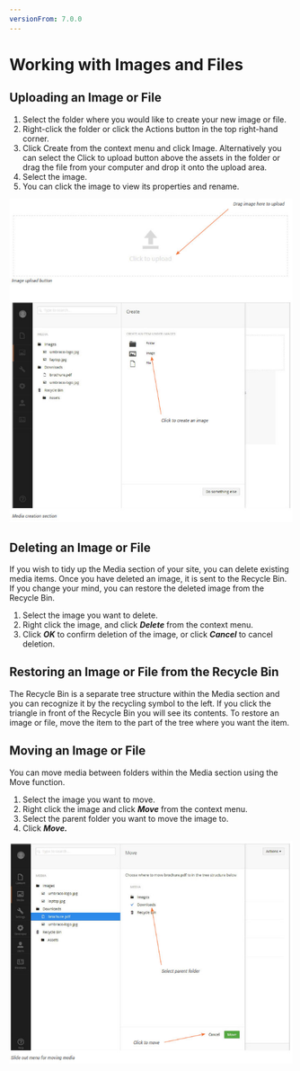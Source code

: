 ```yaml
---
versionFrom: 7.0.0
---
```


# Working with Images and Files

## Uploading an Image or File

1. Select the folder where you would like to create your new image or file.
2. Right-click the folder or click the Actions button in the top right-hand corner. 
3. Click Create from the context menu and click Image. Alternatively you can select the Click to upload button above the assets in the folder or drag the file from your computer and drop it onto the upload area.
4. Select the image.
5. You can click the image to view its properties and rename.

![mediaUpload.jpg](images/mediaUpload.jpg)

## Deleting an Image or File

If you wish to tidy up the Media section of your site, you can delete existing media items. Once you have deleted an image, it is sent to the Recycle Bin. If you change your mind, you can restore the deleted image from the Recycle Bin.

1. Select the image you want to delete.
2. Right click the image, and click ***Delete*** from the context menu.
3. Click ***OK*** to confirm deletion of the image, or click ***Cancel*** to cancel deletion.

## Restoring an Image or File from the Recycle Bin

The Recycle Bin is a separate tree structure within the Media section and you can recognize it by the recycling symbol to the left. If you click the triangle in front of the Recycle Bin you will see its contents. To restore an image or file, move the item to the part of the tree where you want the item.

## Moving an Image or File

You can move media between folders within the Media section using the Move function.

1. Select the image you want to move.
2. Right click the image and click ***Move*** from the context menu.
3. Select the parent folder you want to move the image to.
4. Click ***Move.***

![mediMoveSlideout.jpg](images/mediMoveSlideout.jpg)
